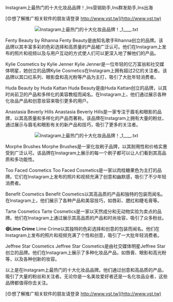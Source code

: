 Instagram上最热门的十大化妆品品牌！,Ins营销助手,Ins群发助手,Ins出海

[😍想了解推广相关软件的朋友请登录 http://www.vst.tw](http://www.vst.tw)

 <center><img src="https://vst.tw/MP4/tuiguang/png/8.png" alt="Instagram上最热门的十大化妆品品牌！_1____.txt"></center>

Fenty Beauty by Rihanna
Fenty Beauty是由知名歌手Rihanna创立的品牌。该品牌以其丰富多彩的色彩选择和高质量的产品被广泛认可。他们在Instagram上发布的照片和视频以及与用户互动的方式使人们可以更深入地了解他们的产品。

Kylie Cosmetics by Kylie Jenner
Kylie Jenner是一位年轻的亿万富翁和社交媒体明星，她创立的品牌Kylie Cosmetics在Instagram上拥有超过2亿的关注者。该品牌以其口红系列、眼影盘和高光粉等产品为主打，吸引了大批年轻消费者。

Huda Beauty by Huda Kattan
Huda Beauty是由Huda Kattan创立的品牌，以其时尚前卫的产品和多样化的美容教程而闻名。在Instagram上，他们通过展示各种化妆品产品和创意妆容来吸引更多的用户。

Anastasia Beverly Hills
Anastasia Beverly Hills是一家专注于眉毛和眼影的品牌，以其高质量和多样化的产品而著称。该品牌在Instagram上拥有大量的粉丝，通过展示与眉毛和眼影有关的新产品和技巧，吸引了更多的关注者。

 <center><img src="https://vst.tw/MP4/tuiguang/png/8.png" alt="Instagram上最热门的十大化妆品品牌！_1____.txt"></center>

Morphe Brushes
Morphe Brushes是一家化妆刷子品牌，以其耐用性和价格实惠受到广泛认可。该品牌在Instagram上展示的每一个刷子都可以让人们看到其高品质和多功能性。

Too Faced Cosmetics
Too Faced Cosmetics是一家以肉桂糖果色为主打的品牌。它们在Instagram上发布的照片和视频充满了创意和幽默感，吸引了不少年轻消费者。

Benefit Cosmetics
Benefit Cosmetics以其高品质的产品和独特的包装而闻名。在Instagram上，他们展示了各种产品和美容技巧，如唇彩、腮红和睫毛膏等。

Tarte Cosmetics
Tarte Cosmetics是一家以天然成分和无动物实验为卖点的品牌。他们在Instagram上通过展示其高品质的产品和时尚妆容，吸引了众多粉丝。

**😄Lime Crime**
Lime Crime以其独特的色彩选择和创意的包装而闻名。他们在Instagram上发布的照片和视频充满了个性和创意，吸引了一大批年轻消费者。

Jeffree Star Cosmetics
Jeffree Star Cosmetics是由社交媒体明星Jeffree Star创立的品牌。他们在Instagram上展示了多种化妆品产品，如唇膏、眼影和高光粉等，以及各种创新的妆容。

以上是在Instagram上最热门的十大化妆品品牌。他们通过创意和高品质的产品，吸引了大量的粉丝和关注者。无论你是一名美妆爱好者还是一名化妆品业者，这些品牌都值得你去关注。

[😍想了解推广相关软件的朋友请登录 http://www.vst.tw](http://www.vst.tw)



